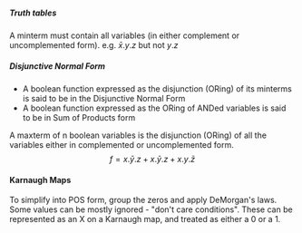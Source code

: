 ##### Truth tables
A minterm must contain all variables (in either complement or uncomplemented form). e.g. $\bar{x}.y.z$ but not $y.z$

##### Disjunctive Normal Form
- A boolean function expressed as the disjunction (ORing) of its minterms is said to be in the Disjunctive Normal Form
- A boolean function expressed as the ORing of ANDed variables is said to be in Sum of Products form


A maxterm of n boolean variables is the disjunction (ORing) of all the variables either in complemented or uncomplemented form.
$$
f = x.\bar{y}.z+x.\bar{y}.z+x.y.\bar{z}
$$
#### Karnaugh Maps
To simplify into POS form, group the zeros and apply DeMorgan's laws.
Some values can be mostly ignored - "don't care conditions". These can be represented as an X on a Karnaugh map, and treated as either a 0 or a 1.